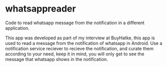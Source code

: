 # whatsappreader
Code to read whatsapp message from the notification in a different application. 

This app was developed as part of my interview at BuyHatke, this app is used to read a message from the notification of whatsapp in Android. 
Use a notification service reciever to recieve the notification, and curate them according to your need, keep it in mind, you will only get to see the message that whatsapp shows in the notification.

